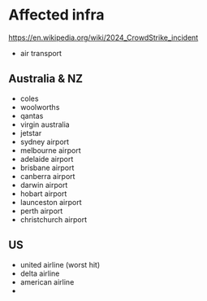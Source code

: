 # Affected infra
https://en.wikipedia.org/wiki/2024_CrowdStrike_incident
* air transport

## Australia & NZ
* coles
* woolworths
* qantas
* virgin australia
* jetstar
* sydney airport
* melbourne airport
* adelaide airport
* brisbane airport
* canberra airport
* darwin airport
* hobart airport
* launceston airport
* perth airport
* christchurch airport

## US
* united airline (worst hit)
* delta airline
* american airline
* 